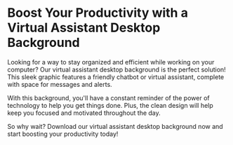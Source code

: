 <!--font:Poppins-->

# Boost Your Productivity with a Virtual Assistant Desktop Background

Looking for a way to stay organized and efficient while working on your computer? Our virtual assistant desktop background is the perfect solution! This sleek graphic features a friendly chatbot or virtual assistant, complete with space for messages and alerts.

With this background, you'll have a constant reminder of the power of technology to help you get things done. Plus, the clean design will help keep you focused and motivated throughout the day.

So why wait? Download our virtual assistant desktop background now and start boosting your productivity today!

<!--

Write me markdown content of website with wallpaper:

"A wallpaper with a simple graphic of a virtual assistant or chatbot, with space for messages and alerts."

The header of the page should not be copy of the text but rather a real content of the website which is using this wallpaper.


---


# Virtual Assistant Wallpaper

Enhance your desktop background with our virtual assistant wallpaper! This simple yet eye-catching graphic features a chatbot or virtual assistant, complete with space for messages and alerts. Whether you're a fan of technology or just looking for a fun new wallpaper, this design is perfect for adding some personality to your computer screen.

Download the wallpaper now and enjoy the convenience of having a virtual assistant right on your desktop!


---


Heading should not include word "wallpaper". The website should not be about the wallpaper itself, wallpaper is just a related background, rewrite whole content.


---


# Boost Your Productivity with a Virtual Assistant Desktop Background

Looking for a way to stay organized and efficient while working on your computer? Our virtual assistant desktop background is the perfect solution! This sleek graphic features a friendly chatbot or virtual assistant, complete with space for messages and alerts.

With this background, you'll have a constant reminder of the power of technology to help you get things done. Plus, the clean design will help keep you focused and motivated throughout the day.

So why wait? Download our virtual assistant desktop background now and start boosting your productivity today!


---


Write me a Google font which is best fitting for the website.

Pick from the list:
- Orbitron
- Playfair Display
- Cinzel
- Lobster
- Montserrat
- Great Vibes
- IBM Plex Sans
- Poppins
- Cinzel Decorative
- Creepster
- Inter
- Alegreya
- Futura
- Barlow Condensed
- Roboto
- Raleway
- Exo 2
- Open Sans
- Dancing Script
- Cormorant Garamond
- Cabin
- Lato


Write just the font name nothing else.


---


Poppins

-->
